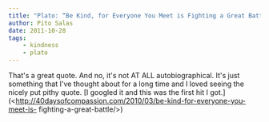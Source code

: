```yaml
---
title: "Plato: “Be Kind, for Everyone You Meet is Fighting a Great Battle.”"
author: Pito Salas
date: 2011-10-28
tags:
    - kindness
    - plato
---
```




That's a great quote. And no, it's not AT ALL autobiographical. It's just
something that I've thought about for a long time and I loved seeing the
nicely put pithy quote. [I googled it and this was the first hit I
got.](<http://40daysofcompassion.com/2010/03/be-kind-for-everyone-you-meet-is-
fighting-a-great-battle/>)


